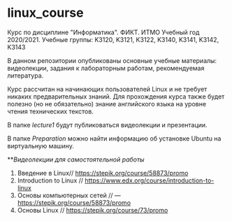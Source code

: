 # linux_course
Курс по дисциплине "Информатика". ФИКТ. ИТМО  Учебный год 2020/2021. Учебные группы: K3120, K3121, K3122, K3140, K3141, K3142, K3143

В данном репозитории опубликованы основные учебные материалы: видеолекции, задания к лабораторным работам, рекомендуемая литература.

Курс рассчитан на начинающих пользователей Linux и не требует никаких предварительных знаний. Для прохождения курса также будет полезно (но не обязательно) знание английского языка на уровне чтения технических текстов.

В папке *lecture1* будут публиковаться видеолекции и презентации.

В папке *Preparation* можно найти информацию об установке Ubuntu на виртуальную машину.

***Видеолекции для самостоятельной работы*

1.	Введение в Linux// https://stepik.org/course/58873/promo
2.	Introduction to Linux // https://www.edx.org/course/introduction-to-linux
3.	Основы компьютерных сетей //  — https://stepik.org/course/58873/promo
4.  Основы Linux // https://stepik.org/course/73/promo

